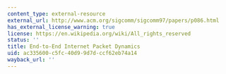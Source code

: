 ```yaml
---
content_type: external-resource
external_url: http://www.acm.org/sigcomm/sigcomm97/papers/p086.html
has_external_license_warning: true
license: https://en.wikipedia.org/wiki/All_rights_reserved
status: ''
title: End-to-End Internet Packet Dynamics
uid: ac335600-c5fc-40d9-9d7d-ccf62eb74a14
wayback_url: ''
---
```

